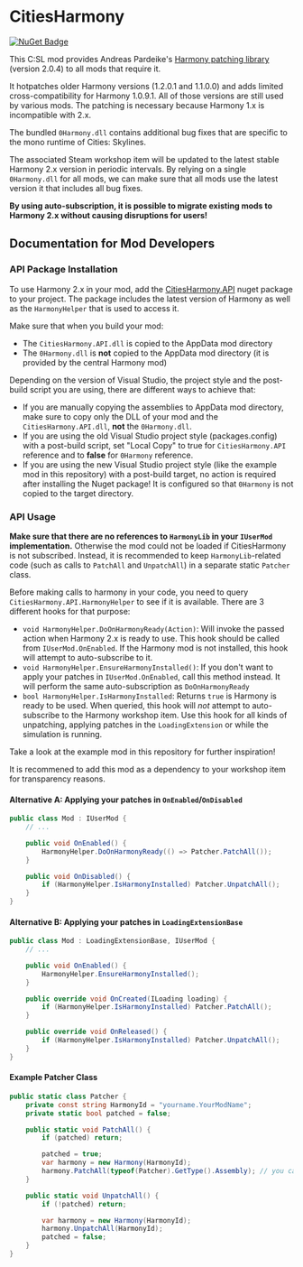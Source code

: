 # CitiesHarmony

[![NuGet Badge](https://buildstats.info/nuget/CitiesHarmony.API)](https://www.nuget.org/packages/CitiesHarmony.API/)

This C:SL mod provides Andreas Pardeike's [Harmony patching library](https://github.com/pardeike/Harmony) (version 2.0.4) to all mods that require it.

It hotpatches older Harmony versions (1.2.0.1 and 1.1.0.0) and adds limited cross-compatibility for Harmony 1.0.9.1. All of those versions are still used by various mods. The patching is necessary because Harmony 1.x is incompatible with 2.x.

The bundled `0Harmony.dll` contains additional bug fixes that are specific to the mono runtime of Cities: Skylines.

The associated Steam workshop item will be updated to the latest stable Harmony 2.x version in periodic intervals. By relying on a single `0Harmony.dll` for all mods, we can make sure that all mods use the latest version it that includes all bug fixes.

**By using auto-subscription, it is possible to migrate existing mods to Harmony 2.x without causing disruptions for users!**

## Documentation for Mod Developers

### API Package Installation

To use Harmony 2.x in your mod, add the [CitiesHarmony.API](https://www.nuget.org/packages/CitiesHarmony.API/) nuget package to your project. The package includes the latest version of Harmony as well as the `HarmonyHelper` that is used to access it.

Make sure that when you build your mod:

* The `CitiesHarmony.API.dll` is copied to the AppData mod directory
* The `0Harmony.dll` is **not** copied to the AppData mod directory (it is provided by the central Harmony mod)

Depending on the version of Visual Studio, the project style and the post-build script you are using, there are different ways to achieve that:

* If you are manually copying the assemblies to AppData mod directory, make sure to copy only the DLL of your mod and the `CitiesHarmony.API.dll`, **not** the `0Harmony.dll`.
* If you are using the old Visual Studio project style (packages.config) with a post-build script, set "Local Copy" to true for `CitiesHarmony.API` reference and to **false** for `0Harmony` reference.
* If you are using the new Visual Studio project style (like the example mod in this repository) with a post-build target, no action is required after installing the Nuget package! It is configured so that `0Harmony` is not copied to the target directory.

### API Usage

**Make sure that there are no references to `HarmonyLib` in your `IUserMod` implementation.**
Otherwise the mod could not be loaded if CitiesHarmony is not subscribed. Instead, it is recommended to keep `HarmonyLib`-related code (such as calls to `PatchAll` and `UnpatchAll`) in a separate static `Patcher` class.

Before making calls to harmony in your code, you need to query `CitiesHarmony.API.HarmonyHelper` to see if it is available. There are 3 different hooks for that purpose:

* `void HarmonyHelper.DoOnHarmonyReady(Action)`: Will invoke the passed action when Harmony 2.x is ready to use. This hook should be called from `IUserMod.OnEnabled`. If the Harmony mod is not installed, this hook will attempt to auto-subscribe to it.
* `void HarmonyHelper.EnsureHarmonyInstalled()`: If you don't want to apply your patches in `IUserMod.OnEnabled`, call this method instead. It will perform the same auto-subscription as `DoOnHarmonyReady`
* `bool HarmonyHelper.IsHarmonyInstalled`: Returns `true` is Harmony is ready to be used. When queried, this hook will *not* attempt to auto-subscribe to the Harmony workshop item. Use this hook for all kinds of unpatching, applying patches in the `LoadingExtension` or while the simulation is running.

Take a look at the example mod in this repository for further inspiration!

It is recommened to add this mod as a dependency to your workshop item for transparency reasons.

#### Alternative A: Applying your patches in `OnEnabled`/`OnDisabled`

```c#
public class Mod : IUserMod {
    // ...

    public void OnEnabled() {
        HarmonyHelper.DoOnHarmonyReady(() => Patcher.PatchAll());
    }

    public void OnDisabled() {
        if (HarmonyHelper.IsHarmonyInstalled) Patcher.UnpatchAll();
    }
}
```

#### Alternative B: Applying your patches in `LoadingExtensionBase`

```c#
public class Mod : LoadingExtensionBase, IUserMod {
    // ...

    public void OnEnabled() {
        HarmonyHelper.EnsureHarmonyInstalled();
    }

    public override void OnCreated(ILoading loading) {
        if (HarmonyHelper.IsHarmonyInstalled) Patcher.PatchAll();
    }

    public override void OnReleased() {
        if (HarmonyHelper.IsHarmonyInstalled) Patcher.UnpatchAll();
    }
}
```

#### Example Patcher Class

```c#
public static class Patcher {
    private const string HarmonyId = "yourname.YourModName";
    private static bool patched = false;

    public static void PatchAll() {
        if (patched) return;

        patched = true;
        var harmony = new Harmony(HarmonyId);
        harmony.PatchAll(typeof(Patcher).GetType().Assembly); // you can also do manual patching here!
    }

    public static void UnpatchAll() {
        if (!patched) return;

        var harmony = new Harmony(HarmonyId);
        harmony.UnpatchAll(HarmonyId);
        patched = false;
    }
}
```
